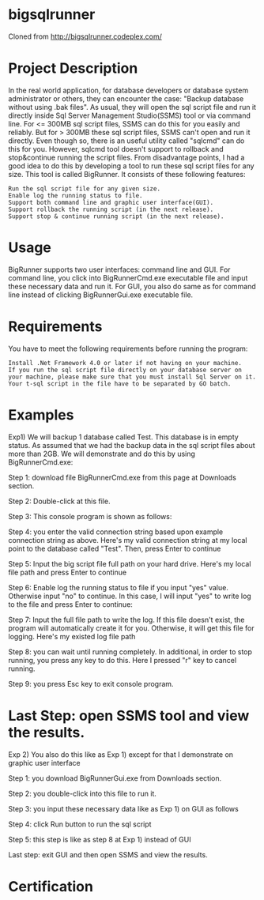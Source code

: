 # bigsqlrunner

Cloned from
http://bigsqlrunner.codeplex.com/


# Project Description
In the real world application, for database developers or database system administrator or others, they can encounter the case: "Backup database without using .bak files". As usual, they will open the sql script file and run it directly inside Sql Server Management Studio(SSMS) tool or via command line. For <= 300MB sql script files, SSMS can do this for you easily and reliably. But for > 300MB these sql script files, SSMS can't open and run it directly. Even though so, there is an useful utility called "sqlcmd" can do this for you. However, sqlcmd tool doesn't support to rollback and stop&continue running the script files. From disadvantage points, I had a good idea to do this by developing a tool to run these sql script files for any size. This tool is called BigRunner. It consists of these following features:

    Run the sql script file for any given size.
    Enable log the running status to file.
    Support both command line and graphic user interface(GUI).
    Support rollback the running script (in the next release).
    Support stop & continue running script (in the next release). 

# Usage
BigRunner supports two user interfaces: command line and GUI. For command line, you click into BigRunnerCmd.exe executable file and input these necessary data and run it. For GUI, you also do same as for command line instead of clicking BigRunnerGui.exe executable file.

# Requirements

You have to meet the following requirements before running the program:

    Install .Net Framework 4.0 or later if not having on your machine.
    If you run the sql script file directly on your database server on your machine, please make sure that you must install Sql Server on it.
    Your t-sql script in the file have to be separated by GO batch. 

# Examples
Exp1) We will backup 1 database called Test. This database is in empty status. As assumed that we had the backup data in the sql script files about more than 2GB. We will demonstrate and do this by using BigRunnerCmd.exe:

Step 1: download file BigRunnerCmd.exe from this page at Downloads section.

Step 2: Double-click at this file.

Step 3: This console program is shown as follows:

Step 4: you enter the valid connection string based upon example connection string as above. Here's my valid connection string at my local point to the database called "Test". Then, press Enter to continue

Step 5: Input the big script file full path on your hard drive. Here's my local file path and press Enter to continue

Step 6: Enable log the running status to file if you input "yes" value. Otherwise input "no" to continue. In this case, I will input "yes" to write log to the file and press Enter to continue:

Step 7: Input the full file path to write the log. If this file doesn't exist, the program will automatically create it for you. Otherwise, it will get this file for logging. Here's my existed log file path

Step 8: you can wait until running completely. In additional, in order to stop running, you press any key to do this. Here I pressed "r" key to cancel running.

Step 9: you press Esc key to exit console program.

# Last Step: open SSMS tool and view the results.

Exp 2) You also do this like as Exp 1) except for that I demonstrate on graphic user interface

Step 1: you download BigRunnerGui.exe from Downloads section.

Step 2: you double-click into this file to run it.

Step 3: you input these necessary data like as Exp 1) on GUI as follows

Step 4: click Run button to run the sql script

Step 5: this step is like as step 8 at Exp 1) instead of GUI

Last step: exit GUI and then open SSMS and view the results.

# Certification
